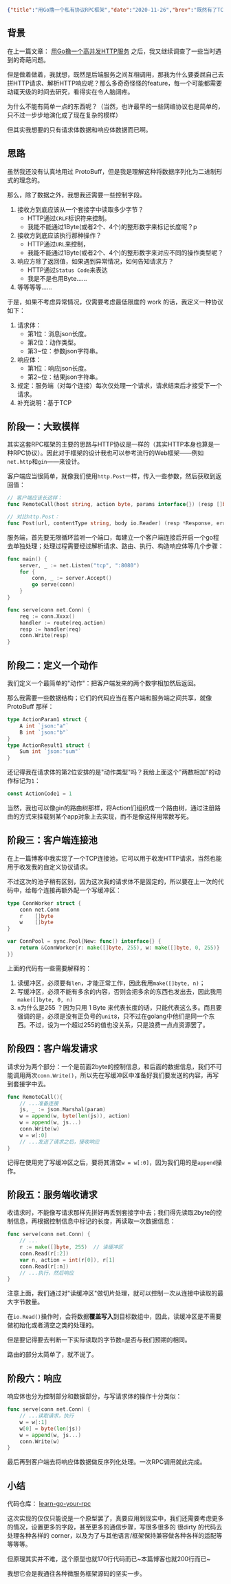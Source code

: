 ```json lw-blog-meta
{"title":"用Go撸一个私有协议RPC框架","date":"2020-11-26","brev":"既然有了TCP连接池，那我为什么要委屈自己去拼HTTP请求呢？","tags":["Golang","网络"],"path":"blog/2020/201126-用Go撸一个私有协议RPC框架.md"}
```


## 背景

在上一篇文章： [用Go撸一个高并发HTTP服务](https://lewinblog.com/blog/page/2020/201123-%E7%94%A8go%E6%92%B8%E4%B8%80%E4%B8%AA%E9%AB%98%E5%B9%B6%E5%8F%91http%E6%9C%8D%E5%8A%A1.md) 之后，我又继续调查了一些当时遇到的奇葩问题。

但是做着做着，我就想，既然是后端服务之间互相调用，那我为什么要委屈自己去拼HTTP请求、解析HTTP响应呢？那么多奇奇怪怪的feature，每一个可能都需要动辄天级的时间去研究，看得实在令人脑阔疼。

为什么不能有简单一点的东西呢？（当然，也许最早的一些网络协议也是简单的，只不过一步步地演化成了现在复杂的模样）

但其实我想要的只有请求体数据和响应体数据而已啊。

## 思路

虽然我还没有认真地用过 ProtoBuff，但是我是理解这种将数据序列化为二进制形式的理念的。

那么，除了数据之外，我想我还需要一些控制字段。

1. 接收方到底应该从一个套接字中读取多少字节？
    - HTTP通过`CRLF`标识符来控制。
    - 我能不能通过1Byte(或者2个、4个)的整形数字来标记长度呢？p
2. 接收方到底应该执行那种操作？
    - HTTP通过`URL`来控制，
    - 我能不能通过1Byte(或者2个、4个)的整形数字来对应不同的操作类型呢？
3. 响应方除了返回值，如果遇到异常情况，如何告知请求方？
    - HTTP通过`Status Code`来表达
    - 我是不是也用Byte……
4. 等等等等……

于是，如果不考虑异常情况，仅需要考虑最低限度的 work 的话，我定义一种协议如下：

1. 请求体：
    - 第1位：消息json长度。
    - 第2位：动作类型。
    - 第3~位：参数json字符串。
2. 响应体：
    - 第1位：响应json长度。
    - 第2~位：结果json字符串。
3. 规定：服务端（对每个连接）每次仅处理一个请求，请求结束后才接受下一个请求。
4. 补充说明：基于TCP

## 阶段一：大致模样

其实这套RPC框架的主要的思路与HTTP协议是一样的（其实HTTP本身也算是一种RPC协议）。因此对于框架的设计我也可以参考流行的Web框架——例如`net.http`和`gin`——来设计。

客户端应当很简单，就像我们使用`http.Post`一样，传入一些参数，然后获取到返回值：

```go
// 客户端应该长这样：
func RemoteCall(host string, action byte, params interface{}) (resp []byte, err error) {}

// 对比http.Post：
func Post(url, contentType string, body io.Reader) (resp *Response, err error) {}
```

服务端，首先要无限循环监听一个端口，每建立一个客户端连接后开启一个go程去单独处理；处理过程需要经过解析请求、路由、执行、构造响应体等几个步骤：

```go
func main() {
	server, _ := net.Listen("tcp", ":8080")
	for {
		conn, _ := server.Accept()
		go serve(conn)
	}
}

func serve(conn net.Conn) {
    req := conn.Xxxx()
    handler := route(req.action)
    resp := handler(req)
    conn.Write(resp)
}
```

## 阶段二：定义一个动作

我们定义一个最简单的"动作"：把客户端发来的两个数字相加然后返回。

那么我需要一些数据结构；它们的代码应当在客户端和服务端之间共享，就像 ProtoBuff 那样：

```go
type ActionParam1 struct {
	A int `json:"a"`
	B int `json:"b"`
}
type ActionResult1 struct {
	Sum int `json:"sum"`
}
```

还记得我在请求体的第2位安排的是"动作类型"吗？我给上面这个"两数相加"的动作标记为`1`：

```go
const ActionCode1 = 1
```

当然，我也可以像gin的路由树那样，将Action们组织成一个路由树，通过注册路由的方式来挂载到某个app对象上去实现，而不是像这样用常数写死。

## 阶段三：客户端连接池

在上一篇博客中我实现了一个TCP连接池，它可以用于收发HTTP请求，当然也能用于收发我的自定义协议请求。

不过这次的池子稍有区别，因为这次我的请求体不是固定的，所以要在上一次的代码中，给每个连接再额外配一个写缓冲区：

```go
type ConnWorker struct {
	conn net.Conn
	r    []byte
	w    []byte
}

var ConnPool = sync.Pool{New: func() interface{} {
	return &ConnWorker{r: make([]byte, 255), w: make([]byte, 0, 255)}
}}
```

上面的代码有一些需要解释的：

1. 读缓冲区，必须要有`len`，才能正常工作，因此我用`make([]byte, n)`；
2. 写缓冲区，必须不能有多余的内容，否则会把多余的东西也发出去，因此我用`make([]byte, 0, n)`
3. `n`为什么是255 ？因为只用 1 Byte 来代表长度的话，只能代表这么多。而且要强调的是，必须是没有正负号的`unit8`，只不过在golang中他们是同一个东西。不过，设为一个超过255的值也没关系，只是浪费一点点资源罢了。

## 阶段四：客户端发请求

请求分为两个部分：一个是前面2byte的控制信息，和后面的数据信息，我们不可能调用两次`conn.Write()`，所以先在写缓冲区中准备好我们要发送的内容，再写到套接字中去。

```go
func RemoteCall(){
    // ...准备连接
    js, _ := json.Marshal(param)
    w = append(w, byte(len(js)), action)
    w = append(w, js...)
    conn.Write(w)
    w = w[:0]
    // ...发送了请求之后，接收响应
}
```

记得在使用完了写缓冲区之后，要将其清空`w = w[:0]`，因为我们用的是`append`操作。

## 阶段五：服务端收请求

收请求时，不能像写请求那样先拼好再丢到套接字中去；我们得先读取2byte的控制信息，再根据控制信息中标记的长度，再读取一次数据信息：

```go
func serve(conn net.Conn) {
    // ...
	r := make([]byte, 255)  // 读缓冲区
    conn.Read(r[:2])
    var n, action = int(r[0]), r[1]
    conn.Read(r[:n])
    // ...执行，然后响应
}
```

注意上面，我们通过对"读缓冲区"做切片处理，就可以控制一次从连接中读取的最大字节数量。

在`io.Read()`操作时，会将数据**覆盖写入**到目标数组中，因此，读缓冲区是不需要做初始化或者清空之类的处理的。

但是要记得要去判断一下实际读取的字节数`n`是否与我们预期的相同。

路由的部分太简单了，就不说了。

## 阶段六：响应

响应体也分为控制部分和数据部分，与写请求体的操作十分类似：

```go
func serve(conn net.Conn) {
    // ...读取请求，执行
    w = w[:1]
    w[0] = byte(len(js))
    w = append(w, js...)
    conn.Write(w)
}
```

最后再到客户端去将响应体数据做反序列化处理。一次RPC调用就此完成。

## 小结

代码仓库： [learn-go-your-rpc](https://github.com/Saodd/learn-go-your-rpc) 

这次实现的仅仅只能说是一个原型罢了，真要应用到现实中，我们还需要考虑更多的情况，设置更多的字段，甚至更多的通信步骤，写很多很多的 很dirty 的代码去处理各种各样的 corner，以及为了与其他语言/框架保持兼容做各种各样的适配等等等等。

但原理其实并不难，这个原型也就170行代码而已~本篇博客也就200行而已~

我想它会是我通往各种微服务框架源码的坚实一步。
